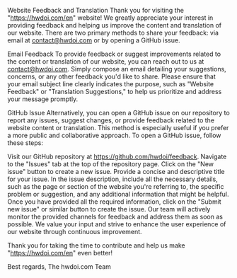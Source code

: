 Website Feedback and Translation
Thank you for visiting the "https://hwdoi.com/en" website! We greatly appreciate your interest in providing feedback and helping us improve the content and translation of our website. There are two primary methods to share your feedback: via email at contact@hwdoi.com or by opening a GitHub issue.

Email Feedback
To provide feedback or suggest improvements related to the content or translation of our website, you can reach out to us at contact@hwdoi.com. Simply compose an email detailing your suggestions, concerns, or any other feedback you'd like to share. Please ensure that your email subject line clearly indicates the purpose, such as "Website Feedback" or "Translation Suggestions," to help us prioritize and address your message promptly.

GitHub Issue
Alternatively, you can open a GitHub issue on our repository to report any issues, suggest changes, or provide feedback related to the website content or translation. This method is especially useful if you prefer a more public and collaborative approach. To open a GitHub issue, follow these steps:

Visit our GitHub repository at https://github.com/hwdoi/feedback.
Navigate to the "Issues" tab at the top of the repository page.
Click on the "New issue" button to create a new issue.
Provide a concise and descriptive title for your issue.
In the issue description, include all the necessary details, such as the page or section of the website you're referring to, the specific problem or suggestion, and any additional information that might be helpful.
Once you have provided all the required information, click on the "Submit new issue" or similar button to create the issue.
Our team will actively monitor the provided channels for feedback and address them as soon as possible. We value your input and strive to enhance the user experience of our website through continuous improvement.

Thank you for taking the time to contribute and help us make "https://hwdoi.com/en" even better!

Best regards,
The hwdoi.com Team




